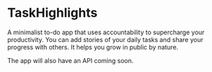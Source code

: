 # TaskHighlights
A minimalist to-do app that uses accountability to supercharge your productivity.
You can add stories of your daily tasks and share your progress with others.
It helps you grow in public by nature.

The app will also have an API coming soon.
